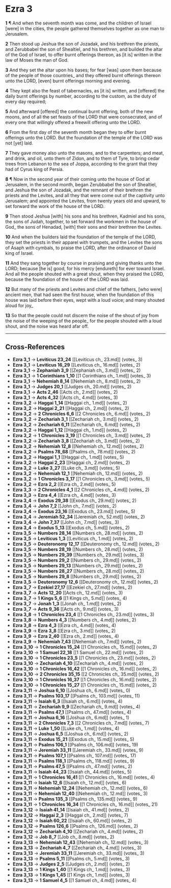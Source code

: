 # Ezra 3

**1** ¶ And when the seventh month was come, and the children of Israel [were] in the cities, the people gathered themselves together as one man to Jerusalem.

**2** Then stood up Jeshua the son of Jozadak, and his brethren the priests, and Zerubbabel the son of Shealtiel, and his brethren, and builded the altar of the God of Israel, to offer burnt offerings thereon, as [it is] written in the law of Moses the man of God.

**3** And they set the altar upon his bases; for fear [was] upon them because of the people of those countries_ and they offered burnt offerings thereon unto the LORD, [even] burnt offerings morning and evening.

**4** They kept also the feast of tabernacles, as [it is] written, and [offered] the daily burnt offerings by number, according to the custom, as the duty of every day required;

**5** And afterward [offered] the continual burnt offering, both of the new moons, and of all the set feasts of the LORD that were consecrated, and of every one that willingly offered a freewill offering unto the LORD.

**6** From the first day of the seventh month began they to offer burnt offerings unto the LORD. But the foundation of the temple of the LORD was not [yet] laid.

**7** They gave money also unto the masons, and to the carpenters; and meat, and drink, and oil, unto them of Zidon, and to them of Tyre, to bring cedar trees from Lebanon to the sea of Joppa, according to the grant that they had of Cyrus king of Persia.

**8** ¶ Now in the second year of their coming unto the house of God at Jerusalem, in the second month, began Zerubbabel the son of Shealtiel, and Jeshua the son of Jozadak, and the remnant of their brethren the priests and the Levites, and all they that were come out of the captivity unto Jerusalem; and appointed the Levites, from twenty years old and upward, to set forward the work of the house of the LORD.

**9** Then stood Jeshua [with] his sons and his brethren, Kadmiel and his sons, the sons of Judah, together, to set forward the workmen in the house of God_ the sons of Henadad, [with] their sons and their brethren the Levites.

**10** And when the builders laid the foundation of the temple of the LORD, they set the priests in their apparel with trumpets, and the Levites the sons of Asaph with cymbals, to praise the LORD, after the ordinance of David king of Israel.

**11** And they sang together by course in praising and giving thanks unto the LORD; because [he is] good, for his mercy [endureth] for ever toward Israel. And all the people shouted with a great shout, when they praised the LORD, because the foundation of the house of the LORD was laid.

**12** But many of the priests and Levites and chief of the fathers, [who were] ancient men, that had seen the first house, when the foundation of this house was laid before their eyes, wept with a loud voice; and many shouted aloud for joy_

**13** So that the people could not discern the noise of the shout of joy from the noise of the weeping of the people_ for the people shouted with a loud shout, and the noise was heard afar off.

---

## Cross-References

- **Ezra 3_1** → **Leviticus 23_24** [[Leviticus ch_ 23.md]] (votes_ 3)
- **Ezra 3_1** → **Leviticus 16_29** [[Leviticus ch_ 16.md]] (votes_ 2)
- **Ezra 3_1** → **Zephaniah 3_9** [[Zephaniah ch_ 3.md]] (votes_ 2)
- **Ezra 3_1** → **1 Corinthians 1_10** [[1 Corinthians ch_ 1.md]] (votes_ 3)
- **Ezra 3_1** → **Nehemiah 8_14** [[Nehemiah ch_ 8.md]] (votes_ 2)
- **Ezra 3_1** → **Judges 20_1** [[Judges ch_ 20.md]] (votes_ 2)
- **Ezra 3_1** → **Acts 2_46** [[Acts ch_ 2.md]] (votes_ 2)
- **Ezra 3_1** → **Acts 4_32** [[Acts ch_ 4.md]] (votes_ 3)
- **Ezra 3_2** → **Haggai 1_14** [[Haggai ch_ 1.md]] (votes_ 2)
- **Ezra 3_2** → **Haggai 2_21** [[Haggai ch_ 2.md]] (votes_ 2)
- **Ezra 3_2** → **2 Chronicles 6_6** [[2 Chronicles ch_ 6.md]] (votes_ 2)
- **Ezra 3_2** → **Zechariah 3_1** [[Zechariah ch_ 3.md]] (votes_ 2)
- **Ezra 3_2** → **Zechariah 6_11** [[Zechariah ch_ 6.md]] (votes_ 2)
- **Ezra 3_2** → **Haggai 1_12** [[Haggai ch_ 1.md]] (votes_ 2)
- **Ezra 3_2** → **1 Chronicles 3_19** [[1 Chronicles ch_ 3.md]] (votes_ 2)
- **Ezra 3_2** → **Zechariah 3_8** [[Zechariah ch_ 3.md]] (votes_ 2)
- **Ezra 3_2** → **Nehemiah 12_8** [[Nehemiah ch_ 12.md]] (votes_ 2)
- **Ezra 3_2** → **Psalms 78_68** [[Psalms ch_ 78.md]] (votes_ 2)
- **Ezra 3_2** → **Haggai 1_1** [[Haggai ch_ 1.md]] (votes_ 5)
- **Ezra 3_2** → **Haggai 2_23** [[Haggai ch_ 2.md]] (votes_ 2)
- **Ezra 3_2** → **Luke 3_27** [[Luke ch_ 3.md]] (votes_ 5)
- **Ezra 3_2** → **Nehemiah 12_1** [[Nehemiah ch_ 12.md]] (votes_ 2)
- **Ezra 3_2** → **1 Chronicles 3_17** [[1 Chronicles ch_ 3.md]] (votes_ 5)
- **Ezra 3_2** → **Ezra 2_2** [[Ezra ch_ 2.md]] (votes_ 5)
- **Ezra 3_3** → **2 Chronicles 4_1** [[2 Chronicles ch_ 4.md]] (votes_ 2)
- **Ezra 3_3** → **Ezra 4_4** [[Ezra ch_ 4.md]] (votes_ 3)
- **Ezra 3_4** → **Exodus 29_38** [[Exodus ch_ 29.md]] (votes_ 2)
- **Ezra 3_4** → **John 7_2** [[John ch_ 7.md]] (votes_ 2)
- **Ezra 3_4** → **Exodus 23_16** [[Exodus ch_ 23.md]] (votes_ 5)
- **Ezra 3_4** → **Jeremiah 52_34** [[Jeremiah ch_ 52.md]] (votes_ 2)
- **Ezra 3_4** → **John 7_37** [[John ch_ 7.md]] (votes_ 3)
- **Ezra 3_4** → **Exodus 5_13** [[Exodus ch_ 5.md]] (votes_ 2)
- **Ezra 3_5** → **Numbers 28_14** [[Numbers ch_ 28.md]] (votes_ 2)
- **Ezra 3_5** → **Leviticus 1_3** [[Leviticus ch_ 1.md]] (votes_ 2)
- **Ezra 3_5** → **Deuteronomy 12_17** [[Deuteronomy ch_ 12.md]] (votes_ 2)
- **Ezra 3_5** → **Numbers 28_19** [[Numbers ch_ 28.md]] (votes_ 2)
- **Ezra 3_5** → **Numbers 29_39** [[Numbers ch_ 29.md]] (votes_ 3)
- **Ezra 3_5** → **Numbers 29_2** [[Numbers ch_ 29.md]] (votes_ 2)
- **Ezra 3_5** → **Numbers 29_13** [[Numbers ch_ 29.md]] (votes_ 2)
- **Ezra 3_5** → **Numbers 28_27** [[Numbers ch_ 28.md]] (votes_ 2)
- **Ezra 3_5** → **Numbers 29_8** [[Numbers ch_ 29.md]] (votes_ 2)
- **Ezra 3_5** → **Deuteronomy 12_6** [[Deuteronomy ch_ 12.md]] (votes_ 2)
- **Ezra 3_7** → **Ezekiel 27_17** [[Ezekiel ch_ 27.md]] (votes_ 2)
- **Ezra 3_7** → **Acts 12_20** [[Acts ch_ 12.md]] (votes_ 3)
- **Ezra 3_7** → **1 Kings 5_6** [[1 Kings ch_ 5.md]] (votes_ 4)
- **Ezra 3_7** → **Jonah 1_3** [[Jonah ch_ 1.md]] (votes_ 2)
- **Ezra 3_7** → **Acts 9_36** [[Acts ch_ 9.md]] (votes_ 3)
- **Ezra 3_8** → **1 Chronicles 23_4** [[1 Chronicles ch_ 23.md]] (votes_ 3)
- **Ezra 3_8** → **Numbers 4_3** [[Numbers ch_ 4.md]] (votes_ 2)
- **Ezra 3_8** → **Ezra 4_3** [[Ezra ch_ 4.md]] (votes_ 4)
- **Ezra 3_9** → **Ezra 3_8** [[Ezra ch_ 3.md]] (votes_ 2)
- **Ezra 3_9** → **Ezra 2_40** [[Ezra ch_ 2.md]] (votes_ 4)
- **Ezra 3_9** → **Nehemiah 7_43** [[Nehemiah ch_ 7.md]] (votes_ 2)
- **Ezra 3_10** → **1 Chronicles 15_24** [[1 Chronicles ch_ 15.md]] (votes_ 2)
- **Ezra 3_10** → **1 Samuel 22_18** [[1 Samuel ch_ 22.md]] (votes_ 2)
- **Ezra 3_10** → **1 Chronicles 23_5** [[1 Chronicles ch_ 23.md]] (votes_ 2)
- **Ezra 3_10** → **Zechariah 4_10** [[Zechariah ch_ 4.md]] (votes_ 2)
- **Ezra 3_10** → **1 Chronicles 16_42** [[1 Chronicles ch_ 16.md]] (votes_ 2)
- **Ezra 3_10** → **2 Chronicles 35_15** [[2 Chronicles ch_ 35.md]] (votes_ 2)
- **Ezra 3_10** → **1 Chronicles 16_37** [[1 Chronicles ch_ 16.md]] (votes_ 2)
- **Ezra 3_10** → **1 Chronicles 15_27** [[1 Chronicles ch_ 15.md]] (votes_ 2)
- **Ezra 3_11** → **Joshua 6_10** [[Joshua ch_ 6.md]] (votes_ 0)
- **Ezra 3_11** → **Psalms 103_17** [[Psalms ch_ 103.md]] (votes_ 11)
- **Ezra 3_11** → **Isaiah 6_3** [[Isaiah ch_ 6.md]] (votes_ 4)
- **Ezra 3_11** → **Zechariah 9_9** [[Zechariah ch_ 9.md]] (votes_ 4)
- **Ezra 3_11** → **Psalms 47_1** [[Psalms ch_ 47.md]] (votes_ 4)
- **Ezra 3_11** → **Joshua 6_16** [[Joshua ch_ 6.md]] (votes_ 1)
- **Ezra 3_11** → **2 Chronicles 7_3** [[2 Chronicles ch_ 7.md]] (votes_ 7)
- **Ezra 3_11** → **Luke 1_50** [[Luke ch_ 1.md]] (votes_ 4)
- **Ezra 3_11** → **Joshua 6_5** [[Joshua ch_ 6.md]] (votes_ 2)
- **Ezra 3_11** → **Exodus 15_21** [[Exodus ch_ 15.md]] (votes_ 5)
- **Ezra 3_11** → **Psalms 106_1** [[Psalms ch_ 106.md]] (votes_ 19)
- **Ezra 3_11** → **Jeremiah 33_11** [[Jeremiah ch_ 33.md]] (votes_ 9)
- **Ezra 3_11** → **Psalms 107_1** [[Psalms ch_ 107.md]] (votes_ 17)
- **Ezra 3_11** → **Psalms 118_1** [[Psalms ch_ 118.md]] (votes_ 9)
- **Ezra 3_11** → **Psalms 47_5** [[Psalms ch_ 47.md]] (votes_ 2)
- **Ezra 3_11** → **Isaiah 44_23** [[Isaiah ch_ 44.md]] (votes_ 5)
- **Ezra 3_11** → **1 Chronicles 16_41** [[1 Chronicles ch_ 16.md]] (votes_ 4)
- **Ezra 3_11** → **Isaiah 12_6** [[Isaiah ch_ 12.md]] (votes_ 6)
- **Ezra 3_11** → **Nehemiah 12_24** [[Nehemiah ch_ 12.md]] (votes_ 6)
- **Ezra 3_11** → **Nehemiah 12_40** [[Nehemiah ch_ 12.md]] (votes_ 3)
- **Ezra 3_11** → **Psalms 135_3** [[Psalms ch_ 135.md]] (votes_ 9)
- **Ezra 3_11** → **1 Chronicles 16_34** [[1 Chronicles ch_ 16.md]] (votes_ 21)
- **Ezra 3_12** → **Isaiah 41_14** [[Isaiah ch_ 41.md]] (votes_ 2)
- **Ezra 3_12** → **Haggai 2_3** [[Haggai ch_ 2.md]] (votes_ 7)
- **Ezra 3_12** → **Isaiah 60_22** [[Isaiah ch_ 60.md]] (votes_ 2)
- **Ezra 3_12** → **Psalms 126_6** [[Psalms ch_ 126.md]] (votes_ 2)
- **Ezra 3_12** → **Zechariah 4_10** [[Zechariah ch_ 4.md]] (votes_ 2)
- **Ezra 3_12** → **Job 8_7** [[Job ch_ 8.md]] (votes_ 2)
- **Ezra 3_13** → **Nehemiah 12_43** [[Nehemiah ch_ 12.md]] (votes_ 3)
- **Ezra 3_13** → **Zechariah 4_7** [[Zechariah ch_ 4.md]] (votes_ 3)
- **Ezra 3_13** → **Jeremiah 33_11** [[Jeremiah ch_ 33.md]] (votes_ 3)
- **Ezra 3_13** → **Psalms 5_11** [[Psalms ch_ 5.md]] (votes_ 3)
- **Ezra 3_13** → **Judges 2_5** [[Judges ch_ 2.md]] (votes_ 2)
- **Ezra 3_13** → **1 Kings 1_40** [[1 Kings ch_ 1.md]] (votes_ 3)
- **Ezra 3_13** → **1 Kings 1_45** [[1 Kings ch_ 1.md]] (votes_ 3)
- **Ezra 3_13** → **1 Samuel 4_5** [[1 Samuel ch_ 4.md]] (votes_ 4)
